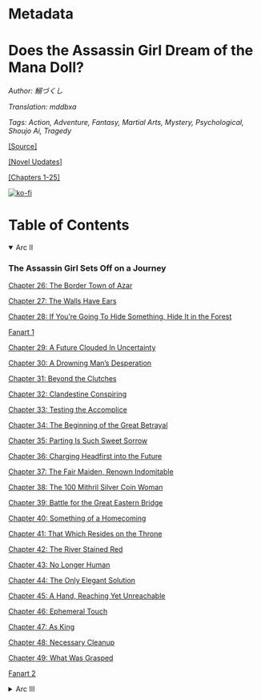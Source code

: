 # Metadata

# Does the Assassin Girl Dream of the Mana Doll?

_Author:_ _鰯づくし_

_Translation: mddbxa_

_Tags: Action, Adventure, Fantasy, Martial Arts, Mystery, Psychological, Shoujo Ai, Tragedy_

[\[Source\]](https://ncode.syosetu.com/n1740fb/)

[\[Novel Updates\]](https://www.novelupdates.com/series/does-the-assassin-girl-dream-of-the-mana-doll/)

[\[Chapters 1-25\]](https://femmefables.wordpress.com/does-the-assassin-girl-dream-of-the-mana-doll/)

[![ko-fi](https://ko-fi.com/img/githubbutton_sm.svg)](https://ko-fi.com/I2I117SQUE)



# Table of Contents

<details open>
<summary>Arc II</summary>

### The Assassin Girl Sets Off on a Journey

[Chapter 26: The Border Town of Azar](./chapters/index_split_000.md)

[Chapter 27: The Walls Have Ears](./chapters/index_split_001.md)

[Chapter 28: If You’re Going To Hide Something, Hide It in the Forest](./chapters/index_split_002.md)

[Fanart 1](./chapters/index_split_003.md)

[Chapter 29: A Future Clouded In Uncertainty](./chapters/index_split_004.md)

[Chapter 30: A Drowning Man’s Desperation](./chapters/index_split_005.md)

[Chapter 31: Beyond the Clutches](./chapters/index_split_006.md)

[Chapter 32: Clandestine Conspiring](./chapters/index_split_007.md)

[Chapter 33: Testing the Accomplice](./chapters/index_split_008.md)

[Chapter 34: The Beginning of the Great Betrayal](./chapters/index_split_009.md)

[Chapter 35: Parting Is Such Sweet Sorrow](./chapters/index_split_010.md)

[Chapter 36: Charging Headfirst into the Future](./chapters/index_split_011.md)

[Chapter 37: The Fair Maiden, Renown Indomitable](./chapters/index_split_012.md)

[Chapter 38: The 100 Mithril Silver Coin Woman](./chapters/index_split_013.md)

[Chapter 39: Battle for the Great Eastern Bridge](./chapters/index_split_014.md)

[Chapter 40: Something of a Homecoming](./chapters/index_split_015.md)

[Chapter 41: That Which Resides on the Throne](./chapters/index_split_016.md)

[Chapter 42: The River Stained Red](./chapters/index_split_017.md)

[Chapter 43: No Longer Human](./chapters/index_split_018.md)

[Chapter 44: The Only Elegant Solution](./chapters/index_split_019.md)

[Chapter 45: A Hand, Reaching Yet Unreachable](./chapters/index_split_020.md)

[Chapter 46: Ephemeral Touch](./chapters/index_split_021.md)

[Chapter 47: As King](./chapters/index_split_022.md)

[Chapter 48: Necessary Cleanup](./chapters/index_split_023.md)

[Chapter 49: What Was Grasped](./chapters/index_split_024.md)

[Fanart 2](./chapters/index_split_025.md)

</details>


<details>
<summary>Arc III</summary>

### The Assassin Girl and the Journeying Sky

[Chapter 50: Trouble Strikes Suddenly](./chapters/index_split_026.md)

[Chapter 51: Confirmation and Countermeasures](./chapters/index_split_027.md)

[Chapter 52: Her and Her Choice](./chapters/index_split_028.md)

[Chapter 53: What the Journey Reveals](./chapters/index_split_029.md)

[Chapter 54: Revisiting for the First Time](./chapters/index_split_030.md)

[Chapter 55: In a Word](./chapters/index_split_031.md)

[Chapter 56: Even as King](./chapters/index_split_032.md)

[Chapter 57: A Thorn of Doubt](./chapters/index_split_033.md)

[Chapter 58: A Regrettable Matter](./chapters/index_split_034.md)

[Chapter 59: By the Lakeside City of Quartz](./chapters/index_split_035.md)

[Chapter 60: The Painter and His Request](./chapters/index_split_036.md)

[Chapter 61: Who Are You?](./chapters/index_split_037.md)

[Chapter 62: Tomorrow, Yesterday, and Today](./chapters/index_split_038.md)

[Chapter 63: The Weary Ways of This Transient World](./chapters/index_split_039.md)

[Chapter 64: Drawing Time](./chapters/index_split_040.md)

[Chapter 65: More Than Just A Drawing](./chapters/index_split_041.md)

[Chapter 66: What Was Seen There](./chapters/index_split_042.md)

[Chapter 67: The First Lesson](./chapters/index_split_043.md)

[Chapter 68: In the Space of a Single Stroke](./chapters/index_split_044.md)

[Chapter 69: Do Black and White Make Grey?](./chapters/index_split_045.md)

[Chapter 70: What to Put on The Brush](./chapters/index_split_046.md)

[Chapter 71: Days Gone By](./chapters/index_split_047.md)

[Chapter 72: Already Nostalgic Memories](./chapters/index_split_048.md)

[Chapter 73: A Human Morning](./chapters/index_split_049.md)

[Chapter 74: What Was Poured into That Brush](./chapters/index_split_050.md)

[Chapter 75: And the World Revealed There](./chapters/index_split_051.md)

[Chapter 76: A Beloved Night's Conversation](./chapters/index_split_052.md)

[Chapter 77: Under the Scrutiny of Time](./chapters/index_split_053.md)

[Chapter 78: Fleeting Days of Brilliance](./chapters/index_split_054.md)

[Chapter 79: Wouldn't It Be Loverly?](./chapters/index_split_055.md)

[Chapter 80: Unseen Form, Visible Truth](./chapters/index_split_056.md)

[Chapter 81: Forever From Here](./chapters/index_split_057.md)

[Chapter 82: The Missing Eye of the Dragon](./chapters/index_split_058.md)

[Chapter 83: A Bolt from the Blue](./chapters/index_split_059.md)

[Chapter 84: How a Life Ends](./chapters/index_split_060.md)

[Chapter 85: The Fate of the Painting](./chapters/index_split_061.md)

[Chapter 86: The Emotion of Goodbye](./chapters/index_split_062.md)

[Chapter 87: A Place Worth Preserving](./chapters/index_split_063.md)

[Chapter 88: The Truths Pulled From Falsehood](./chapters/index_split_064.md)

[Chapter 89: One Man’s Rumors](./chapters/index_split_065.md)

[Chapter 90: How to Tame Emotion](./chapters/index_split_066.md)

[Chapter 91: Noble Etiquette](./chapters/index_split_067.md)

[Chapter 92: Judgment to be Passed](./chapters/index_split_068.md)

[Chapter 93: One Last Farewell](./chapters/index_split_069.md)

[Chapter 94: The Final Stroke is Cast](./chapters/index_split_070.md)

[Chapter 95: Eternal Homework](./chapters/index_split_071.md)

</details>